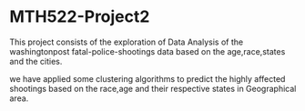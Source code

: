 # MTH522-Project2

This project consists of the exploration of Data Analysis of the washingtonpost fatal-police-shootings data based on the age,race,states and the cities.

we have applied some clustering algorithms to predict the highly affected shootings based on the race,age and their respective states in Geographical area.
